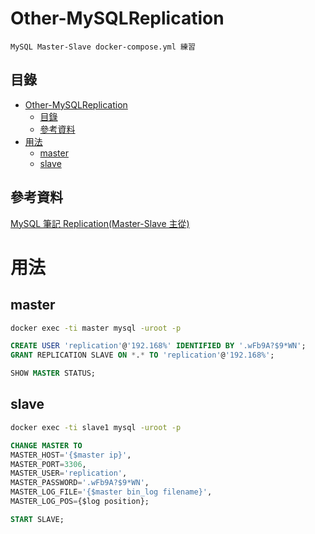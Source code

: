 # Other-MySQLReplication

```
MySQL Master-Slave docker-compose.yml 練習
```

## 目錄

- [Other-MySQLReplication](#other-mysqlreplication)
	- [目錄](#目錄)
	- [參考資料](#參考資料)
- [用法](#用法)
	- [master](#master)
	- [slave](#slave)

## 參考資料

[MySQL 筆記 Replication(Master-Slave 主從)](https://github.com/open222333/Other-Note/blob/main/03_%E4%BC%BA%E6%9C%8D%E5%99%A8%E6%9C%8D%E5%8B%99/DatabaseServer(%E8%B3%87%E6%96%99%E5%BA%AB%E4%BC%BA%E6%9C%8D%E5%99%A8)/MySQL/MySQL%20%E7%AD%86%E8%A8%98%20Replication(Master-Slave%20%E4%B8%BB%E5%BE%9E).md)

# 用法

## master

```bash
docker exec -ti master mysql -uroot -p
```

```sql
CREATE USER 'replication'@'192.168%' IDENTIFIED BY '.wFb9A?$9*WN';
GRANT REPLICATION SLAVE ON *.* TO 'replication'@'192.168%';
```

```sql
SHOW MASTER STATUS;
```

## slave

```bash
docker exec -ti slave1 mysql -uroot -p
```

```sql
CHANGE MASTER TO
MASTER_HOST='{$master ip}',
MASTER_PORT=3306,
MASTER_USER='replication',
MASTER_PASSWORD='.wFb9A?$9*WN',
MASTER_LOG_FILE='{$master bin_log filename}',
MASTER_LOG_POS={$log position};
```

```sql
START SLAVE;
```
